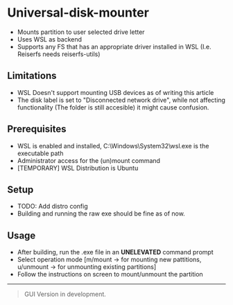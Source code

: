 # Universal-disk-mounter

- Mounts partition to user selected drive letter
- Uses WSL as backend
- Supports any FS that has an appropriate driver installed in WSL (I.e. Reiserfs needs reiserfs-utils)

## Limitations
- WSL Doesn't support mounting USB devices as of writing this article
- The disk label is set to "Disconnected network drive", while not affecting functionality (The folder is still accesible) it might cause confusion.

## Prerequisites
- WSL is enabled and installed, C:\Windows\System32\wsl.exe is the executable path
- Administrator access for the (un)mount command
- [TEMPORARY] WSL Distribution is Ubuntu

## Setup
- TODO: Add distro config
- Building and running the raw exe should be fine as of now.

## Usage
- After building, run the .exe file in an **UNELEVATED** command prompt
- Select operation mode [m/mount -> for mounting new pattitions, u/unmount -> for unmounting existing partitions]
- Follow the instructions on screen to mount/unmount the partition

--- 

> GUI Version in development.
